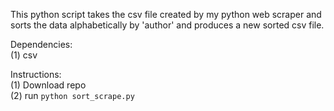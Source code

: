 This python script takes the csv file created by my python web scraper and sorts the data alphabetically by 'author' and produces a new sorted csv file.

Dependencies:<br/>
(1) csv

Instructions:<br/>
(1) Download repo<br/>
(2) run `python sort_scrape.py`

